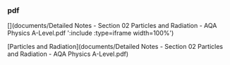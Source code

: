 ### pdf

[](documents/Detailed Notes - Section 02 Particles and Radiation - AQA Physics A-Level.pdf ':include :type=iframe width=100%')

[Particles and Radiation](documents/Detailed Notes - Section 02 Particles and Radiation - AQA Physics A-Level.pdf)
